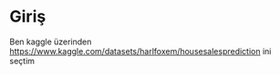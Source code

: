 # Giriş
Ben kaggle üzerinden https://www.kaggle.com/datasets/harlfoxem/housesalesprediction ini seçtim
